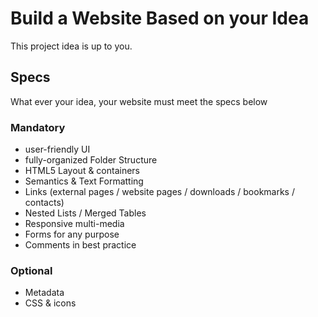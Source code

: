 # Build a Website Based on your Idea
This project idea is up to you.

## Specs
What ever your idea, your website must meet the specs below

### Mandatory
- user-friendly UI
- fully-organized Folder Structure
- HTML5 Layout & containers
- Semantics & Text Formatting
- Links (external pages / website pages / downloads / bookmarks / contacts)
- Nested Lists / Merged Tables
- Responsive multi-media
- Forms for any purpose
- Comments in best practice

### Optional
- Metadata
- CSS & icons
